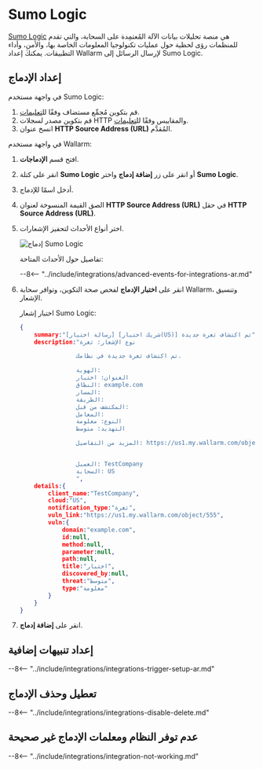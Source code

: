 # Sumo Logic

[Sumo Logic](https://www.sumologic.com/) هي منصة تحليلات بيانات الآلة المُعتمِدة على السحابة، والتي تقدم للمنظمات رؤى لحظية حول عمليات تكنولوجيا المعلومات الخاصة بها، والأمن، وأداء التطبيقات. يمكنكَ إعداد Wallarm لإرسال الرسائل إلى Sumo Logic.

## إعداد الإدماج

في واجهة مستخدم Sumo Logic:

1. قم بتكوين مُجمِّع مستضاف وفقًا لل[تعليمات](https://help.sumologic.com/03Send-Data/Hosted-Collectors/Configure-a-Hosted-Collector).
2. قم بتكوين مصدر لسجلات HTTP والمقاييس وفقًا لل[تعليمات](https://help.sumologic.com/03Send-Data/Sources/02Sources-for-Hosted-Collectors/HTTP-Source).
3. انسخ عنوان **HTTP Source Address (URL)** المُقدَّم.

في واجهة مستخدم Wallarm:

1. افتح قسم **الإدماجات**.
1. انقر على كتلة **Sumo Logic** أو انقر على زر **إضافة إدماج** واختر **Sumo Logic**.
1. أدخل اسمًا للإدماج.
1. الصق القيمة المنسوخة لعنوان **HTTP Source Address (URL)** في حقل **HTTP Source Address (URL)**.
1. اختر أنواع الأحداث لتحفيز الإشعارات.

    ![إدماج Sumo Logic](../../../images/user-guides/settings/integrations/add-sumologic-integration.png)

    تفاصيل حول الأحداث المتاحة:

    --8<-- "../include/integrations/advanced-events-for-integrations-ar.md"

1. انقر على **اختبار الإدماج** لفحص صحة التكوين، وتوافر سحابة Wallarm، وتنسيق الإشعار.

    اختبار إشعار Sumo Logic:

    ```json
    {
        summary:"[رسالة اختبار] [شريك اختبار(US)] تم اكتشاف ثغرة جديدة",
        description:"نوع الإشعار: ثغرة

                    تم اكتشاف ثغرة جديدة في نظامك.

                    الهوية: 
                    العنوان: اختبار
                    النطاق: example.com
                    المسار: 
                    الطريقة: 
                    المكتشف من قبل: 
                    المعامل: 
                    النوع: معلومة
                    التهديد: متوسط

                    المزيد من التفاصيل: https://us1.my.wallarm.com/object/555


                    العميل: TestCompany
                    السحابة: US
                    ",
        details:{
            client_name:"TestCompany",
            cloud:"US",
            notification_type:"ثغرة",
            vuln_link:"https://us1.my.wallarm.com/object/555",
            vuln:{
                domain:"example.com",
                id:null,
                method:null,
                parameter:null,
                path:null,
                title:"اختبار",
                discovered_by:null,
                threat:"متوسط",
                type:"معلومة"
            }
        }
    }
    ```

1. انقر على **إضافة إدماج**.

## إعداد تنبيهات إضافية

--8<-- "../include/integrations/integrations-trigger-setup-ar.md"

## تعطيل وحذف الإدماج

--8<-- "../include/integrations/integrations-disable-delete.md"

## عدم توفر النظام ومعلمات الإدماج غير صحيحة

--8<-- "../include/integrations/integration-not-working.md"